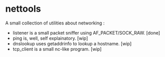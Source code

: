 nettools
========

A small collection of utilities about networking :
- listener is a small packet sniffer using AF_PACKET/SOCK_RAW. [done]
- ping is, well, self explainatory. [wip]
- dnslookup uses getaddrinfo to lookup a hostname. [wip]
- tcp_client is a small nc-like program. [wip]
